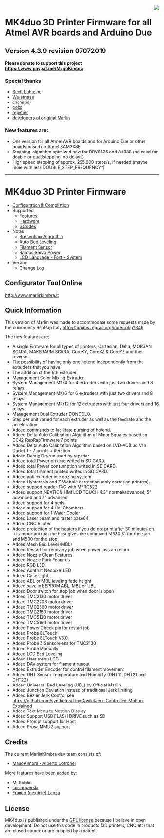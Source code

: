 <img align="right" src="Documentation/Logo/MarlinKimbra%20Logo%20GitHub.png"/>

# MK4duo 3D Printer Firmware for all Atmel AVR boards and Arduino Due

## Version 4.3.9 revision 07072019

#### Please donate to support this project https://www.paypal.me/MagoKimbra

### Special thanks
 - [Scott Lahteine](https://github.com/thinkyhead)
 - [Wurstnase](https://github.com/Wurstnase)
 - [esenapaj](https://github.com/esenapaj)
 - [bobc](https://github.com/bobc)
 - [repetier](https://github.com/repetier)
 - [developers of original Marlin](https://github.com/MarlinFirmware)

### New features are:
* One version for all Atmel AVR boards and for Arduino Due or other boards based on Atmel SAM3X8E
* Stepping-algorithm optmized now for DRV8825 and A4988 (no need for double or quadstepping; no delays)
* High speed stepping of approx. 295.000 steps/s, if needed (maybe more with less DOUBLE_STEP_FREQUENCY?)

---
# MK4duo 3D Printer Firmware
  * [Configuration & Compilation](/Documentation/Compilation.md)
  * Supported
    * [Features](/Documentation/Features.md)
    * [Hardware](/Documentation/Hardware.md)
    * [GCodes](/Documentation/GCodes.md)
  * Notes
    * [Bresenham Algorithm](/Documentation/Bresenham.md)
    * [Auto Bed Leveling](/Documentation/BedLeveling.md)
    * [Filament Sensor](/Documentation/FilamentSensor.md)
    * [Ramps Servo Power](/Documentation/RampsServoPower.md)
    * [LCD Language - Font - System](Documentation/LCDLanguageFont.md)
  * Version
    * [Change Log](/Documentation/changelog.md)


## Configurator Tool Online

http://www.marlinkimbra.it


## Quick Information

This version of Marlin was made to accommodate some requests made by the community RepRap Italy http://forums.reprap.org/index.php?349

The new features are:
* A single Firmware for all types of printers; Cartesian, Delta, MORGAN SCARA, MAKERARM SCARA, CoreXY, CoreXZ & CoreYZ and their reverse.
* The possibility of having only one hotend independently from the extruders that you have.
* The addition of the 6th extruder.
* Management Color Mixing Extruder
* System Management MKr4 for 4 extruders with just two drivers and 8 relays.
* System Management MKr6 for 6 extruders with just two drivers and 8 relays.
* System Management MKr12 for 12 extruders with just four drivers and 16 relays.
* Management Dual Extruder DONDOLO.
* Step per unit varied for each extruder as well as the feedrate and the acceleration.
* Added commands to facilitate purging of hotend. 
* Added Delta Auto Calibration Algorithm of Minor Squares based on DC42 RepRapFirmware 7 points
* Added Delta Auto Calibration Algorithm based on LVD-AC(Luc Van Daele) 1 - 7 points + iteration
* Added Debug Dryrun used by repetier.
* Added total Power on time writed in SD CARD.
* Added total Power consumption writed in SD CARD.
* Added total filament printed writed in SD CARD.
* Added anti extruder idle oozing system.
* Added Hysteresis and Z-Wobble correction (only cartesian printers).
* Added support reader TAG with MFRC522
* Added support NEXTION HMI LCD TOUCH 4.3" normal/advanced, 5" advanced and 7" advanced
* Added support for 4 beds
* Added support for 4 Hot Chambers
* Added support for 1 Water Cooler
* Added Laser beam and raster base64
* Added CNC Router
* Added protection of the heaters if you do not print after 30 minutes on. It is important that the host gives the command M530 S1 for the start and M530 for the stop.
* Addes Mesh Bed Level (MBL)
* Added Restart for recovery job when power loss an return
* Added Nozzle Clean Features
* Added Nozzle Park Features
* Added RGB LED
* Added Adafruit Neopixel LED
* Added Case Light
* Added ABL or MBL leveling fade height
* Added save in EEPROM ABL, MBL or UBL
* Added Door switch for stop job when door is open
* Added TMC2130 motor driver
* Added TMC2208 motor driver
* Added TMC2660 motor driver
* Added TMC2160 motor driver
* Added TMC5130 motor driver
* Added TMC5160 motor driver
* Added Power Check pin for restart job
* Added Probe BLTouch
* Added Probe BLTouch V3.0
* Added Probe Z Sensoreless for TMC2130
* Added Probe Manually
* Added LCD Bed Leveling
* Added User menu LCD
* Added DAV system for filament runout
* Added Extruder Encoder for control filament movement
* Added DHT Sensor Temperature and Humidity (DHT11, DHT21 and DHT22)
* Added Universal Bed Leveling (UBL) by Official Marlin
* Added Junction Deviation instead of traditional Jerk limiting
* Added Bézier Jerk Control see https://github.com/synthetos/TinyG/wiki/Jerk-Controlled-Motion-Explained
* Added Text Menu to Nextion Display
* Added Support USB FLASH DRIVE such as SD
* Added Prompt support for Host
* Added Prusa MMU2 support


## Credits

The current MarlinKimbra dev team consists of:
  - [MagoKimbra - Alberto Cotronei](https://github.com/MagoKimbra)

More features have been added by:
  - Mr.Goblin
  - [iosonopersia](https://github.com/iosonopersia)
  - [Franco (nextime) Lanza](https://git.nexlab.net/u/nextime)

## License

MK4duo is published under the [GPL license](/Documentation/COPYING.md) because I believe in open development.
Do not use this code in products (3D printers, CNC etc) that are closed source or are crippled by a patent.
